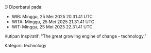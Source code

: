 ⏰ Diperbarui pada:
- WIB: Minggu, 25 Mei 2025 20.31.41 UTC
- WITA: Minggu, 25 Mei 2025 21.31.41 UTC
- WIT: Minggu, 25 Mei 2025 22.31.41 UTC

Kutipan Inspiratif:
"The great growling engine of change - technology."


Kategori: technology

